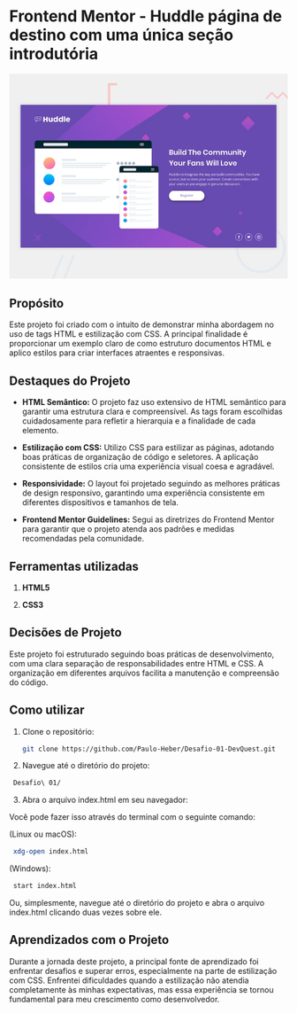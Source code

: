 # Frontend Mentor - Huddle página de destino com uma única seção introdutória

![Design preview for the Huddle landing page with single introductory section](/src/design/desktop-preview.jpg)

## Propósito
Este projeto foi criado com o intuito de demonstrar minha abordagem no uso de tags HTML e estilização com CSS. A principal finalidade é proporcionar um exemplo claro de como estruturo documentos HTML e aplico estilos para criar interfaces atraentes e responsivas. 

## Destaques do Projeto

- **HTML Semântico:**
  O projeto faz uso extensivo de HTML semântico para garantir uma estrutura clara e compreensível. As tags foram escolhidas cuidadosamente para refletir a hierarquia e a finalidade de cada elemento.

- **Estilização com CSS:**
  Utilizo CSS para estilizar as páginas, adotando boas práticas de organização de código e seletores. A aplicação consistente de estilos cria uma experiência visual coesa e agradável.

- **Responsividade:**
  O layout foi projetado seguindo as melhores práticas de design responsivo, garantindo uma experiência consistente em diferentes dispositivos e tamanhos de tela.

- **Frontend Mentor Guidelines:**
  Segui as diretrizes do Frontend Mentor para garantir que o projeto atenda aos padrões e medidas recomendadas pela comunidade.

## Ferramentas utilizadas

1. **HTML5**

2. **CSS3**
   
## Decisões de Projeto

Este projeto foi estruturado seguindo boas práticas de desenvolvimento, com uma clara separação de responsabilidades entre HTML e CSS. A organização em diferentes arquivos facilita a manutenção e compreensão do código.

## Como utilizar

1. Clone o repositório:

    ```bash
    git clone https://github.com/Paulo-Heber/Desafio-01-DevQuest.git
    ```

2. Navegue até o diretório do projeto:

  ```bash
   Desafio\ 01/   
 ```

 3. Abra o arquivo index.html em seu navegador:

Você pode fazer isso através do terminal com o seguinte comando:

(Linux ou macOS):
   ```bash
    xdg-open index.html
   ```
 (Windows):
   ```bash
    start index.html
   ```

Ou, simplesmente, navegue até o diretório do projeto e abra o arquivo index.html clicando duas vezes sobre ele.


## Aprendizados com o Projeto

Durante a jornada deste projeto, a principal fonte de aprendizado foi enfrentar desafios e superar erros, especialmente na parte de estilização com CSS. Enfrentei dificuldades quando a estilização não atendia completamente às minhas expectativas, mas essa experiência se tornou fundamental para meu crescimento como desenvolvedor.
